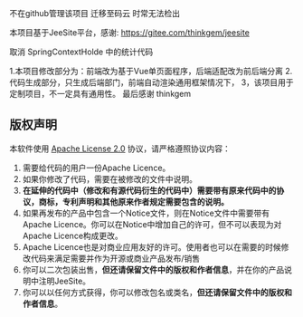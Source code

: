 不在github管理该项目 迁移至码云 时常无法检出

本项目基于JeeSite平台，感谢: <https://gitee.com/thinkgem/jeesite>

取消 SpringContextHolde 中的统计代码

1.本项目修改部分为：前端改为基于Vue单页面程序，后端适配改为前后端分离
2.代码生成部分，只生成后端部门，前端自动渲染通用框架情况下，
3，该项目用于定制项目，不一定具有通用性。
最后感谢 thinkgem

## 版权声明

本软件使用 [Apache License 2.0](http://www.apache.org/licenses/LICENSE-2.0) 协议，请严格遵照协议内容：

1. 需要给代码的用户一份Apache Licence。
2. 如果你修改了代码，需要在被修改的文件中说明。
3. **在延伸的代码中（修改和有源代码衍生的代码中）需要带有原来代码中的协议，商标，专利声明和其他原来作者规定需要包含的说明。**
4. 如果再发布的产品中包含一个Notice文件，则在Notice文件中需要带有Apache Licence。你可以在Notice中增加自己的许可，但不可以表现为对Apache Licence构成更改。
5. Apache Licence也是对商业应用友好的许可。使用者也可以在需要的时候修改代码来满足需要并作为开源或商业产品发布/销售
6. 你可以二次包装出售，**但还请保留文件中的版权和作者信息**，并在你的产品说明中注明JeeSite。
7. 你可以以任何方式获得，你可以修改包名或类名，**但还请保留文件中的版权和作者信息**。

